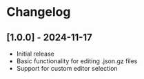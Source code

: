 # Changelog

## [1.0.0] - 2024-11-17

- Initial release
- Basic functionality for editing .json.gz files
- Support for custom editor selection

